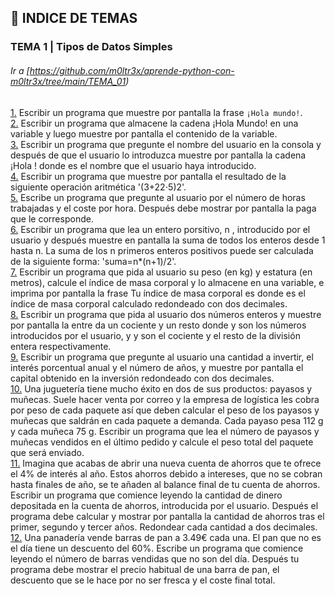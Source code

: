 ## :file_folder: INDICE DE TEMAS

<a name="tema1"/>

###  TEMA 1 | Tipos de Datos Simples
###### Ir a [https://github.com/m0ltr3x/aprende-python-con-m0ltr3x/tree/main/TEMA_01)

[1.](https://github.com/m0ltr3x/aprende-python-con-m0ltr3x/blob/main/TEMA_01/ejercicio1.py) Escribir un programa que muestre por pantalla la frase `¡Hola mundo!`.    
[2.](https://github.com/m0ltr3x/aprende-python-con-m0ltr3x/blob/main/TEMA_01/ejercicio2.py) Escribir un programa que almacene la cadena ¡Hola Mundo! en una variable y luego muestre por pantalla el contenido de la variable.  
[3.](https://github.com/m0ltr3x/aprende-python-con-m0ltr3x/blob/main/TEMA_01/ejercicio3.py) Escribir un programa que pregunte el nombre del usuario en la consola y después de que el usuario lo introduzca muestre por pantalla la cadena ¡Hola <nombre>! donde <nombre> es el nombre que el usuario haya introducido.   
[4.](https://github.com/m0ltr3x/aprende-python-con-m0ltr3x/blob/main/TEMA_01/ejercicio4.py) Escribir un programa que muestre por pantalla el resultado de la siguiente operación aritmética  '(3+22⋅5)2'.  
[5.](https://github.com/m0ltr3x/aprende-python-con-m0ltr3x/blob/main/TEMA_01/ejercicio5.py) Escribe un programa que pregunte al usuario por el número de horas trabajadas y el coste por hora. Después debe mostrar por pantalla la paga que le corresponde.  
[6.](https://github.com/m0ltr3x/aprende-python-con-m0ltr3x/blob/main/TEMA_01/ejercicio6.py) Escribir un programa que lea un entero porsitivo,  n , introducido por el usuario y después muestre en pantalla la suma de todos los enteros desde 1 hasta  n. La suma de los  n  primeros enteros positivos puede ser calculada de la siguiente forma: 'suma=n*(n+1)/2'.   
[7.](https://github.com/m0ltr3x/aprende-python-con-m0ltr3x/blob/main/TEMA_01/ejercicio7.py) Escribir un programa que pida al usuario su peso (en kg) y estatura (en metros), calcule el índice de masa corporal y lo almacene en una variable, e imprima por pantalla la frase Tu índice de masa corporal es <imc> donde <imc> es el índice de masa corporal calculado redondeado con dos decimales.  
[8.](https://github.com/m0ltr3x/aprende-python-con-m0ltr3x/blob/main/TEMA_01/ejercicio8.py) Escribir un programa que pida al usuario dos números enteros y muestre por pantalla la <n> entre <m> da un cociente <c> y un resto <r> donde <n> y <m> son los números introducidos por el usuario, y <c> y <r> son el cociente y el resto de la división entera respectivamente.  
[9.](https://github.com/m0ltr3x/aprende-python-con-m0ltr3x/blob/main/TEMA_01/ejercicio9.py) Escribir un programa que pregunte al usuario una cantidad a invertir, el interés porcentual anual y el número de años, y muestre por pantalla el capital obtenido en la inversión redondeado con dos decimales.  
[10.](https://github.com/m0ltr3x/aprende-python-con-m0ltr3x/blob/main/TEMA_01/ejercicio10.py) Una juguetería tiene mucho éxito en dos de sus productos: payasos y muñecas. Suele hacer venta por correo y la empresa de logística les cobra por peso de cada paquete así que deben calcular el peso de los payasos y muñecas que saldrán en cada paquete a demanda. Cada payaso pesa 112 g y cada muñeca 75 g. Escribir un programa que lea el número de payasos y muñecas vendidos en el último pedido y calcule el peso total del paquete que será enviado.   
[11.](https://github.com/m0ltr3x/aprende-python-con-m0ltr3x/blob/main/TEMA_01/ejercicio11.py) Imagina que acabas de abrir una nueva cuenta de ahorros que te ofrece el 4% de interés al año. Estos ahorros debido a intereses, que no se cobran hasta finales de año, se te añaden al balance final de tu cuenta de ahorros. Escribir un programa que comience leyendo la cantidad de dinero depositada en la cuenta de ahorros, introducida por el usuario. Después el programa debe calcular y mostrar por pantalla la cantidad de ahorros tras el primer, segundo y tercer años. Redondear cada cantidad a dos decimales.   
[12.](https://github.com/m0ltr3x/aprende-python-con-m0ltr3x/blob/main/TEMA_01/ejercicio12.py) Una panadería vende barras de pan a 3.49€ cada una. El pan que no es el día tiene un descuento del 60%. Escribe un programa que comience leyendo el número de barras vendidas que no son del día. Después tu programa debe mostrar el precio habitual de una barra de pan, el descuento que se le hace por no ser fresca y el coste final total.  
